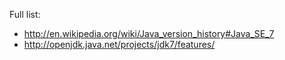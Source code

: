 Full list:
  * http://en.wikipedia.org/wiki/Java_version_history#Java_SE_7
  * http://openjdk.java.net/projects/jdk7/features/